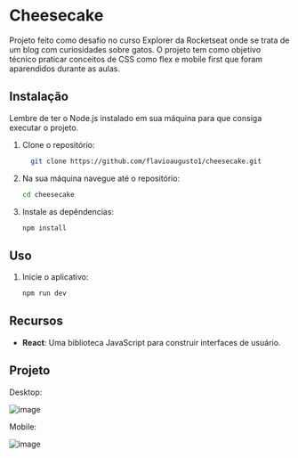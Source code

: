 # Cheesecake

Projeto feito como desafio no curso Explorer da Rocketseat onde se trata de um blog com curiosidades sobre gatos. O projeto tem como objetivo técnico praticar conceitos de CSS como flex e mobile first que foram aparendidos durante as aulas.

## Instalação

Lembre de ter o Node.js instalado em sua máquina para que consiga executar o projeto.

1. Clone o repositório:

   ```bash
     git clone https://github.com/flavioaugusto1/cheesecake.git

2. Na sua máquina navegue até o repositório:

   ```bash
   cd cheesecake

3. Instale as depêndencias:

   ```bash
   npm install

## Uso
1. Inicie o aplicativo:

   ```bash
   npm run dev

## Recursos

- **React**: Uma biblioteca JavaScript para construir interfaces de usuário.

## Projeto

Desktop:

![image](https://github.com/flavioaugusto1/cheesecake/assets/54561399/7631b174-f692-452a-a945-c1108d8c6ecc)


Mobile:

![image](https://github.com/flavioaugusto1/cheesecake/assets/54561399/fb8a1f3c-8fb9-47e0-bb17-b1163c71031f)


